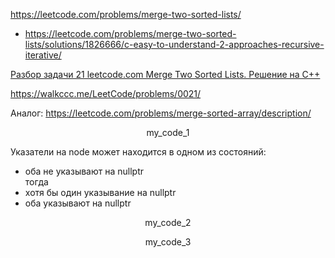 https://leetcode.com/problems/merge-two-sorted-lists/

- https://leetcode.com/problems/merge-two-sorted-lists/solutions/1826666/c-easy-to-understand-2-approaches-recursive-iterative/

[Разбор задачи 21 leetcode.com Merge Two Sorted Lists. Решение на C++](https://www.youtube.com/watch?v=JHRG307G0UQ)

https://walkccc.me/LeetCode/problems/0021/

Аналог: https://leetcode.com/problems/merge-sorted-array/description/


<p align="center"> my_code_1 </p>

Указатели на node может находится в одном из состояний:   
- оба не указывают на nullptr  
  тогда
- хотя бы один указывание на nullptr  
- оба указывают на nullptr  

<p align="center"> my_code_2 </p>

<p align="center"> my_code_3 </p>
